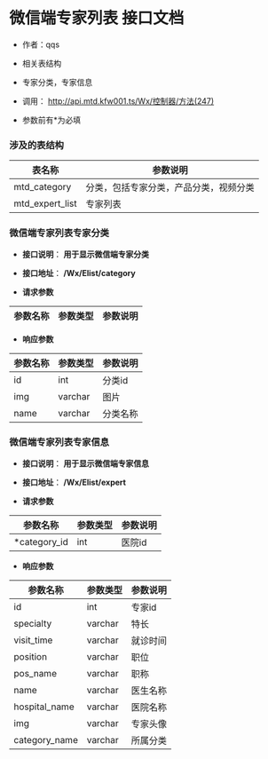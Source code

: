# 微信端专家列表 接口文档

+ 作者：qqs

+ 相关表结构

+ 专家分类，专家信息

+ 调用： http://api.mtd.kfw001.ts/Wx/控制器/方法(247)

+ 参数前有*为必填

### 涉及的表结构

|  表名称  |  参数说明 |
| --------- |  ------- |
| mtd_category | 分类，包括专家分类，产品分类，视频分类 |
| mtd_expert_list | 专家列表 |



### 微信端专家列表专家分类

+ __接口说明__： __用于显示微信端专家分类__

+ __接口地址__： __/Wx/Elist/category__

+ __请求参数__

|  参数名称  | 参数类型 | 参数说明 |
| --------- | -------- | ------- |


+ __响应参数__

|  参数名称  | 参数类型 | 参数说明 |
| --------- | -------- | ------- |
| id | int | 分类id |
| img | varchar | 图片 |
| name | varchar | 分类名称 |



### 微信端专家列表专家信息

+ __接口说明__： __用于显示微信端专家信息__

+ __接口地址__： __/Wx/Elist/expert__

+ __请求参数__

|  参数名称  | 参数类型 | 参数说明 |
| --------- | -------- | ------- |
| *category_id | int | 医院id |

+ __响应参数__

|  参数名称  | 参数类型 | 参数说明 |
| --------- | -------- | ------- |
| id | int | 专家id |
| specialty | varchar | 特长 |
| visit_time | varchar | 就诊时间 |
| position | varchar | 职位 |
| pos_name | varchar | 职称 |
| name | varchar | 医生名称 |
| hospital_name | varchar | 医院名称 |
| img | varchar | 专家头像 |
| category_name | varchar | 所属分类 |